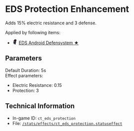 # EDS Protection Enhancement

Adds 15% electric resistance and 3 defense.

Applied by following items:

- <img src="https://raw.githubusercontent.com/Ceterai/Enternia/main/items/armors/alta/tier5/eds/android_back/icon.png" alt="EDS Android Defensystem ★ icon" loading="lazy" width="auto" height="16px"/> [EDS Android Defensystem ★](https://ceterai.github.io/MyEnternia/Wiki/EDSAndroidDefensystem)

## Parameters

Default Duration: 5s  
Effect parameters:

- Electric Resistance: 0.15
- Protection: 3

## Technical Information

- In-game ID: `ct_eds_protection`
- File: [`/stats/effects/ct_eds_protection.statuseffect`](https://github.com/Ceterai/Enternia/blob/main/stats/effects/ct_eds_protection.statuseffect)
